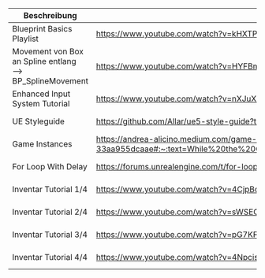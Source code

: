 
| **Beschreibung**                                            | **Link**                                                                                                                                                | **Datum**  | **Uhrzeit** | **Kommentar** |
| ----------------------------------------------------------- | ------------------------------------------------------------------------------------------------------------------------------------------------------- | ---------- | ----------- | ------------- |
| Blueprint Basics Playlist                                   | https://www.youtube.com/watch?v=kHXTPr2--Fo&list=PLSjzuyuoSi-HyYmO1-Zxsh6wqbyE7JdNV                                                                     | 15.10.2024 | 23.05 Uhr   |               |
| Movement von Box an Spline entlang<br>--> BP_SplineMovement | https://www.youtube.com/watch?v=HYFBmx6QRfs                                                                                                             | 26.10.2024 | 15.38 Uhr   |               |
| Enhanced Input System Tutorial                              | https://www.youtube.com/watch?v=nXJuXUxQfa8                                                                                                             | 01.11.2024 | 12.42 Uhr   |               |
| UE Styleguide                                               | https://github.com/Allar/ue5-style-guide?tab=readme-ov-file#anc                                                                                         | 24.11.24   | 13.04 Uhr   |               |
| Game Instances                                              | https://andrea-alicino.medium.com/game-mode-game-instance-33aa955dcaae#:~:text=While%20the%20Game%20Mode%20deals,%2C%20player%20status%2C%20and%20more. | 02.12.2024 | 16.06 Uhr   |               |
| For Loop With Delay                                         | https://forums.unrealengine.com/t/for-loop-bp-not-working-with-delay-bp/135853                                                                          | 07.12.2024 | 21.22 Uhr   |               |
| Inventar Tutorial 1/4                                       | https://www.youtube.com/watch?v=4CjpBoKl6s8                                                                                                             | 29.12.2024 | 22.04 Uhr   |               |
| Inventar Tutorial 2/4                                       | https://www.youtube.com/watch?v=sWSECrtUu_g                                                                                                             | 03.01.2025 | 14.52 Uhr   |               |
| Inventar Tutorial 3/4                                       | https://www.youtube.com/watch?v=pG7KFaCwvJw                                                                                                             | 03.01.2025 | 14.53 Uhr   |               |
| Inventar Tutorial 4/4                                       | https://www.youtube.com/watch?v=4NpcisVVhr0                                                                                                             | 03.01.2025 | 14.53 Uhr   |               |



